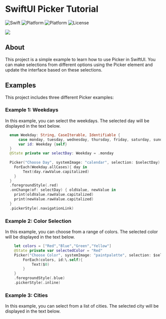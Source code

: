 # SwiftUI Picker Tutorial

![Swift](https://img.shields.io/badge/Swift-5.9-orange.svg)
![Platform](https://img.shields.io/badge/Platform-iOS17%20-red.svg)
![Platform](https://img.shields.io/badge/SwiftUI-4-green.svg)
![License](https://img.shields.io/badge/License-MIT-blue.svg)

[<img src="https://yourimageshare.com/ib/0AWDbzv6GY.webp">](https://www.youtube.com/watch?v=U3HMSfeEqBQ "SwiftUI Haptic Feedbacks")

## About
This project is a simple example to learn how to use Picker in SwiftUI. You can make selections from different options using the Picker element and update the interface based on these selections.
## Examples
This project includes three different Picker examples:
### Example 1: Weekdays
In this example, you can select the weekdays. The selected day will be displayed in the text below.
```swift
  enum Weekday: String, CaseIterable, Identifiable {
      case monday, tuesday, wednesday, thursday, friday, saturday, sunday
      var id: Weekday {self}
  }
  @State private var selectDay: Weekday = .monday
  
  Picker("Choose Day", systemImage: "calendar", selection: $selectDay) {
    ForEach(Weekday.allCases){ day in
        Text(day.rawValue.capitalized)
    }
  }
  .foregroundStyle(.red)
  .onChange(of: selectDay) { oldValue, newValue in
    print(oldValue.rawValue.capitalized)
    print(newValue.rawValue.capitalized)
  }
  .pickerStyle(.navigationLink)
```
### Example 2: Color Selection
In this example, you can choose from a range of colors. The selected color will be displayed in the text below.
```swift
    let colors = ["Red","Blue","Green","Yellow"]
    @State private var selectedColor = "Red"
    Picker("Choose Color", systemImage: "paintpalette", selection: $selectedColor) {
        ForEach(colors, id:\.self){
            Text($0)
        }
    }
    .foregroundStyle(.blue)
    .pickerStyle(.inline)
```
### Example 3: Cities
In this example, you can select from a list of cities. The selected city will be displayed in the text below.


